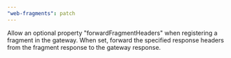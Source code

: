 ```yaml
---
"web-fragments": patch
---
```


Allow an optional property "forwardFragmentHeaders" when registering a fragment in the gateway. When set, forward the specified response headers from the fragment response to the gateway response.
